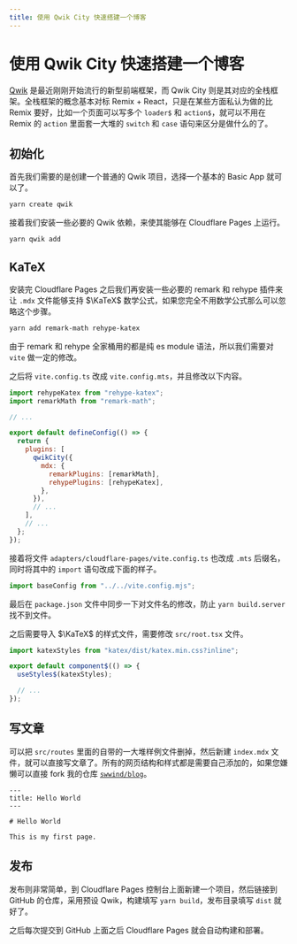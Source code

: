 ```yaml
---
title: 使用 Qwik City 快速搭建一个博客
---
```


# 使用 Qwik City 快速搭建一个博客

<vue-metadata author="swwind" time="2023-3-5"></vue-metadata>

[Qwik](https://qwik.builder.io) 是最近刚刚开始流行的新型前端框架，而 Qwik City 则是其对应的全栈框架。全栈框架的概念基本对标 Remix + React，只是在某些方面私认为做的比 Remix 要好，比如一个页面可以写多个 `loader$` 和 `action$`，就可以不用在 Remix 的 `action` 里面套一大堆的 `switch` 和 `case` 语句来区分是做什么的了。

## 初始化

首先我们需要的是创建一个普通的 Qwik 项目，选择一个基本的 Basic App 就可以了。

```bash
yarn create qwik
```

接着我们安装一些必要的 Qwik 依赖，来使其能够在 Cloudflare Pages 上运行。

```bash
yarn qwik add
```

## KaTeX

安装完 Cloudflare Pages 之后我们再安装一些必要的 remark 和 rehype 插件来让 `.mdx` 文件能够支持 $\KaTeX$ 数学公式，如果您完全不用数学公式那么可以忽略这个步骤。

```bash
yarn add remark-math rehype-katex
```

由于 remark 和 rehype 全家桶用的都是纯 es module 语法，所以我们需要对 `vite` 做一定的修改。

之后将 `vite.config.ts` 改成 `vite.config.mts`，并且修改以下内容。

```js
import rehypeKatex from "rehype-katex";
import remarkMath from "remark-math";

// ...

export default defineConfig(() => {
  return {
    plugins: [
      qwikCity({
        mdx: {
          remarkPlugins: [remarkMath],
          rehypePlugins: [rehypeKatex],
        },
      }),
      // ...
    ],
    // ...
  };
});
```

接着将文件 `adapters/cloudflare-pages/vite.config.ts` 也改成 `.mts` 后缀名，同时将其中的 `import` 语句改成下面的样子。

```js
import baseConfig from "../../vite.config.mjs";
```

最后在 `package.json` 文件中同步一下对文件名的修改，防止 `yarn build.server` 找不到文件。

之后需要导入 $\KaTeX$ 的样式文件，需要修改 `src/root.tsx` 文件。

```js
import katexStyles from "katex/dist/katex.min.css?inline";

export default component$(() => {
  useStyles$(katexStyles);

  // ...
});
```

## 写文章

可以把 `src/routes` 里面的自带的一大堆样例文件删掉，然后新建 `index.mdx` 文件，就可以直接写文章了。所有的网页结构和样式都是需要自己添加的，如果您嫌懒可以直接 fork 我的仓库 [`swwind/blog`](https://github.com/swwind/blog)。

```mdx
---
title: Hello World
---

# Hello World

This is my first page.
```

## 发布

发布则非常简单，到 Cloudflare Pages 控制台上面新建一个项目，然后链接到 GitHub 的仓库，采用预设 Qwik，构建填写 `yarn build`，发布目录填写 `dist` 就好了。

之后每次提交到 GitHub 上面之后 Cloudflare Pages 就会自动构建和部署。
